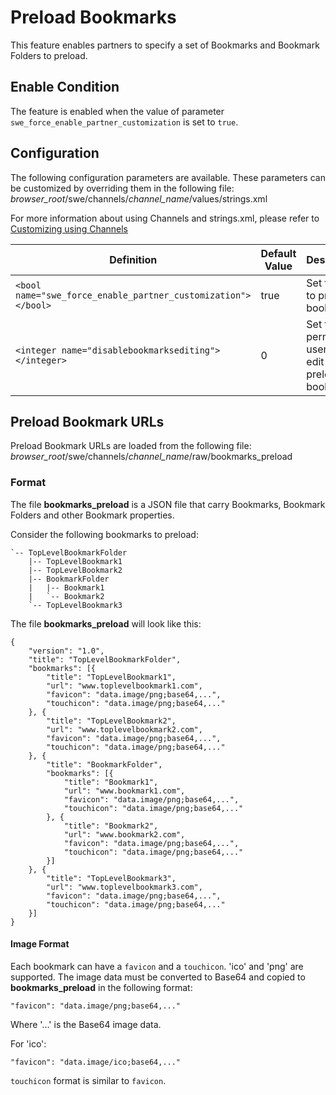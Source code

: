 # Preload Bookmarks
This feature enables partners to specify a set of Bookmarks and Bookmark Folders to preload.

## Enable Condition
The feature is enabled when the value of parameter `swe_force_enable_partner_customization` is set to `true`.

## Configuration
The following configuration parameters are available. These parameters can be customized by overriding them in the following file:
*browser_root*/swe/channels/*channel_name*/values/strings.xml

For more information about using Channels and strings.xml, please refer to [Customizing using Channels](channels.md)

| Definition | Default Value | Description |
|---|---|---|
| `<bool name="swe_force_enable_partner_customization"></bool>` | true | Set to `true` to preload bookmarks |
| `<integer name="disablebookmarksediting"></integer>` | 0 | Set to `1` to permit users to edit preloaded bookmarks |

## Preload Bookmark URLs
Preload Bookmark URLs are loaded from the following file:
*browser_root*/swe/channels/*channel_name*/raw/bookmarks_preload

### Format
The file **bookmarks_preload** is a JSON file that carry Bookmarks, Bookmark Folders and other Bookmark properties.

Consider the following bookmarks to preload:

    `-- TopLevelBookmarkFolder
        |-- TopLevelBookmark1
        |-- TopLevelBookmark2
        |-- BookmarkFolder
        |   |-- Bookmark1
        |   `-- Bookmark2
        `-- TopLevelBookmark3

The file **bookmarks_preload** will look like this:

    {
        "version": "1.0",
        "title": "TopLevelBookmarkFolder",
        "bookmarks": [{
            "title": "TopLevelBookmark1",
            "url": "www.toplevelbookmark1.com",
            "favicon": "data.image/png;base64,...",
            "touchicon": "data.image/png;base64,..."
        }, {
            "title": "TopLevelBookmark2",
            "url": "www.toplevelbookmark2.com",
            "favicon": "data.image/png;base64,...",
            "touchicon": "data.image/png;base64,..."
        }, {
            "title": "BookmarkFolder",
            "bookmarks": [{
                "title": "Bookmark1",
                "url": "www.bookmark1.com",
                "favicon": "data.image/png;base64,...",
                "touchicon": "data.image/png;base64,..."
            }, {
                "title": "Bookmark2",
                "url": "www.bookmark2.com",
                "favicon": "data.image/png;base64,...",
                "touchicon": "data.image/png;base64,..."
            }]
        }, {
            "title": "TopLevelBookmark3",
            "url": "www.toplevelbookmark3.com",
            "favicon": "data.image/png;base64,...",
            "touchicon": "data.image/png;base64,..."
        }]
    }

#### Image Format
Each bookmark can have a `favicon` and a `touchicon`. 'ico' and 'png' are supported. The image data must be converted to Base64 and copied to **bookmarks_preload** in the following format:

    "favicon": "data.image/png;base64,..."

Where '...' is the Base64 image data.

For 'ico':

    "favicon": "data.image/ico;base64,..."

`touchicon` format is similar to `favicon`.
